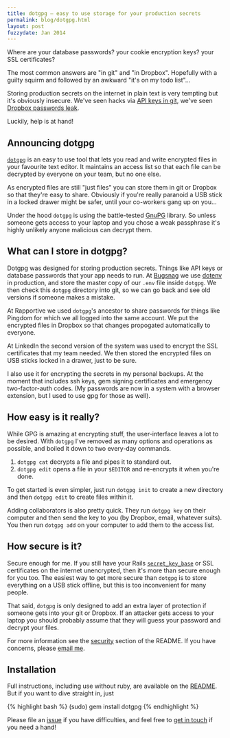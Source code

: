 ```yaml
---
title: dotgpg — easy to use storage for your production secrets
permalink: blog/dotgpg.html
layout: post
fuzzydate: Jan 2014
---
```


Where are your database passwords? your cookie encryption keys? your SSL certificates?

The most common answers are "in git" and "in Dropbox". Hopefully with a guilty
squirm and followed by an awkward "it's on my todo list"...

Storing production secrets on the internet in plain text is very tempting but it's obviously insecure. We've seen hacks via [API keys in git](http://open.bufferapp.com/buffer-has-been-hacked-here-is-whats-going-on/#update10), we've seen [Dropbox passwords leak](https://blog.dropbox.com/2012/07/security-update-new-features/).

Luckily, help is at hand!

Announcing dotgpg
-----------------

[`dotgpg`](https://github.com/ConradIrwin/dotgpg) is an easy to use tool that
lets you read and write encrypted files in your favourite text editor. It
maintains an access list so that each file can be decrypted by everyone on your
team, but no one else.

As encrypted files are still "just files" you can store them in git or Dropbox
so that they're easy to share. Obviously if you're really paranoid a USB stick
in a locked drawer might be safer, until your co-workers gang up on you...

Under the hood `dotgpg` is using the battle-tested [GnuPG](http://gnupg.org)
library. So unless someone gets access to your laptop and you chose a weak
passphrase it's highly unlikely anyone malicious can decrypt them.

What can I store in dotgpg?
---------------------------

Dotgpg was designed for storing production secrets. Things like API keys or
database passwords that your app needs to run. At [Bugsnag](https://bugsnag.com)
we use [dotenv](https://github.com/bkeepers/dotenv) in production, and store the
master copy of our `.env` file inside `dotgpg`. We then check this `dotgpg`
directory into git, so we can go back and see old versions if someone makes a
mistake.

At Rapportive we used `dotgpg`'s ancestor to share passwords for things like
Pingdom for which we all logged into the same account. We put the encrypted
files in Dropbox so that changes propogated automatically to everyone.

At LinkedIn the second version of the system was used to encrypt the SSL
certificates that my team needed. We then stored the encrypted files on USB
sticks locked in a drawer, just to be sure.

I also use it for encrypting the secrets in my personal backups. At the moment
that includes ssh keys, gem signing certificates and emergency two-factor-auth
codes. (My passwords are now in a system with a browser extension, but I used
to use gpg for those as well).


How easy is it really?
----------------------

While GPG is amazing at encrypting stuff, the user-interface leaves a lot to be
desired. With `dotgpg` I've removed as many options and operations as possible,
and boiled it down to two every-day commands.

1. `dotgpg cat` decrypts a file and pipes it to standard out.
1. `dotgpg edit` opens a file in your `$EDITOR` and re-encrypts it when you're done.

To get started is even simpler, just run `dotgpg init` to create a new
directory and then `dotgpg edit` to create files within it.

Adding collaborators is also pretty quick. They run `dotgpg key` on their
computer and then send the key to you (by Dropbox, email, whatever suits). You
then run `dotgpg add` on your computer to add them to the access list.

How secure is it?
-----------------

Secure enough for me. If you still have your Rails
[`secret_key_base`](http://edgeguides.rubyonrails.org/upgrading_ruby_on_rails.html#config-secrets-yml)
or SSL certificates on the internet unencrypted, then it's more than secure
enough for you too. The easiest way to get more secure than `dotgpg` is to
store everything on a USB stick offline, but this is too inconvenient for many
people.

That said, `dotgpg` is only designed to add an extra layer of protection if
someone gets into your git or Dropbox. If an attacker gets access to your
laptop you should probably assume that they will guess your password and
decrypt your files.

For more information see the [security](https://github.com/ConradIrwin/dotgpg#security) section of the README. If you have concerns, please [email me](mailto:me@cirw.in).

Installation
------------

Full instructions, including use without ruby, are available on the [README](https://github.com/ConradIrwin/dotgpg). But if you want to dive straight in, just

{% highlight bash %}
(sudo) gem install dotgpg
{% endhighlight %}

Please file an [issue](https://github.com/ConradIrwin/dotgpg) if you have difficulties, and feel free to [get in touch](https://twitter.com/ConradIrwin) if you need a hand!
